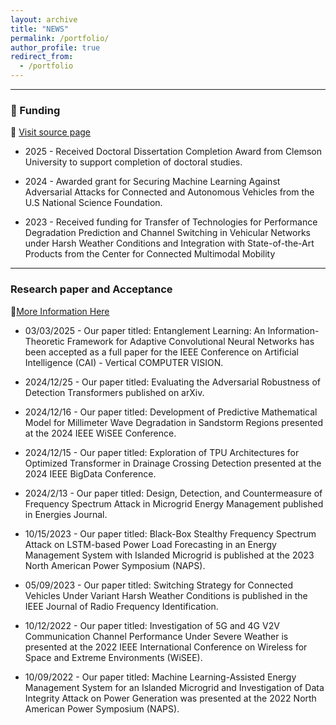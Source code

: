 ```yaml
---
layout: archive
title: "NEWS"
permalink: /portfolio/
author_profile: true
redirect_from:
  - /portfolio
---
```

---
### 🧾 Funding
🔗 [Visit source page](https://orcid.org/0000-0002-7396-2572)
- 2025 - Received Doctoral Dissertation Completion Award from Clemson University to support completion of doctoral studies.

- 2024 - Awarded grant for Securing Machine Learning Against Adversarial Attacks for Connected and Autonomous Vehicles from the U.S National Science Foundation.

- 2023 - Received funding for Transfer of Technologies for Performance Degradation Prediction and Channel Switching in Vehicular Networks under Harsh Weather Conditions and Integration with State-of-the-Art Products from the Center for Connected Multimodal Mobility

---

### Research paper and Acceptance 
🔗[More Information Here](https://www.linkedin.com/in/amir-h-nazeri/)
- 03/03/2025 - Our paper titled: Entanglement Learning: An Information-Theoretic Framework for Adaptive Convolutional Neural Networks has been accepted as a full paper for the IEEE Conference on Artificial Intelligence (CAI) - Vertical COMPUTER VISION.


- 2024/12/25 - Our paper titled: Evaluating the Adversarial Robustness of Detection Transformers published on arXiv.

- 2024/12/16 - Our paper titled: Development of Predictive Mathematical Model for Millimeter Wave Degradation in Sandstorm Regions presented at the 2024 IEEE WiSEE Conference.

- 2024/12/15 - Our paper titled: Exploration of TPU Architectures for Optimized Transformer in Drainage Crossing Detection presented at the 2024 IEEE BigData Conference.

- 2024/2/13 - Our paper titled: Design, Detection, and Countermeasure of Frequency Spectrum Attack in Microgrid Energy Management published in Energies Journal.

- 10/15/2023 - Our paper titled: Black-Box Stealthy Frequency Spectrum Attack on LSTM-based Power Load Forecasting in an Energy Management System with Islanded Microgrid is published at the 2023 North American Power Symposium (NAPS).


- 05/09/2023 - Our paper titled: Switching Strategy for Connected Vehicles Under Variant Harsh Weather Conditions is published in the IEEE Journal of Radio Frequency Identification.


- 10/12/2022 - Our paper titled: Investigation of 5G and 4G V2V Communication Channel Performance Under Severe Weather is presented at the 2022 IEEE International Conference on Wireless for Space and Extreme Environments (WiSEE).

- 10/09/2022 - Our paper titled: Machine Learning-Assisted Energy Management System for an Islanded Microgrid and Investigation of Data Integrity Attack on Power Generation was presented at the 2022 North American Power Symposium (NAPS).
